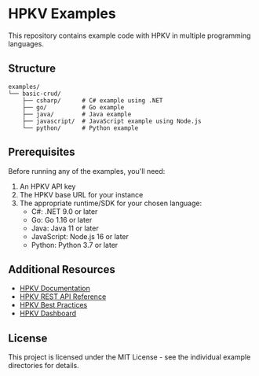 # HPKV Examples

This repository contains example code with HPKV in multiple programming languages.

## Structure

```
examples/
└── basic-crud/
    ├── csharp/      # C# example using .NET
    ├── go/          # Go example
    ├── java/        # Java example
    ├── javascript/  # JavaScript example using Node.js
    └── python/      # Python example
```

## Prerequisites

Before running any of the examples, you'll need:

1. An HPKV API key
2. The HPKV base URL for your instance
3. The appropriate runtime/SDK for your chosen language:
   - C#: .NET 9.0 or later
   - Go: Go 1.16 or later
   - Java: Java 11 or later
   - JavaScript: Node.js 16 or later
   - Python: Python 3.7 or later


## Additional Resources

- [HPKV Documentation](https://hpkv.io/docs)
- [HPKV REST API Reference](https://hpkv.io/docs/rest-api)
- [HPKV Best Practices](https://hpkv.io/docs/best-practices)
- [HPKV Dashboard](https://hpkv.io/dashboard) 

## License

This project is licensed under the MIT License - see the individual example directories for details. 
